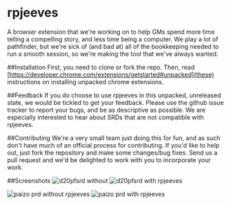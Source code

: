 rpjeeves
========

A browser extension that we're working on to help GMs spend more time telling a compelling story, and less time being a computer. We play a lot of pathfinder, but we're sick of (and bad at) all of the bookkeeping needed to run a smooth session, so we're making the tool that we've always wanted.

##Installation
First, you need to clone or fork the repo. Then, read [https://developer.chrome.com/extensions/getstarted#unpacked](these) instructions on installing unpacked chrome extensions.

##Feedback
If you do choose to use rpjeeves in this unpacked, unreleased state, we would be tickled to get your feedback. Please use the github issue tracker to report your bugs, and be as descriptive as possible. We are especially interested to hear about SRDs that are not compatible with rpjeeves.

##Contributing
We're a very small team just doing this for fun, and as such don't have much of an official process for contributing. If you'd like to help out, just fork the repository and make some changes/bug fixes. Send us a pull request and we'd be delighted to work with you to incorporate your work.

##Screenshots
![d20pfsrd without](http://i.imgur.com/X6vqjRI.png)
![d20pfsrd with rpjeeves](http://i.imgur.com/IU1BT4P.png)

![paizo prd without rpjeeves](http://i.imgur.com/WXpFWv1.png)
![paizo prd with rpjeeves](http://i.imgur.com/n9XKind.png)
